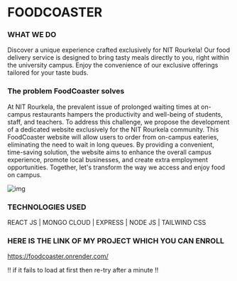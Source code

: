 # FOODCOASTER

### WHAT WE DO

Discover a unique experience crafted exclusively for NIT Rourkela! Our food delivery service is designed to bring tasty meals directly to you, right within the university campus. Enjoy the convenience of our exclusive offerings tailored for your taste buds.

### The problem FoodCoaster solves
At NIT Rourkela, the prevalent issue of prolonged waiting times at on-campus restaurants hampers the productivity and well-being of students, staff, and teachers. To address this challenge, we propose the development of a dedicated website exclusively for the NIT Rourkela community. This FoodCoaster website will allow users to order from on-campus eateries, eliminating the need to wait in long queues. By providing a convenient, time-saving solution, the website aims to enhance the overall campus experience, promote local businesses, and create extra employment opportunities. Together, let's transform the way we access and enjoy food on campus.

<img src="https://github.com/abdullahquantumx/FoodCoaster-2.O-/assets/137316478/2dd1cce3-038c-4a3e-af72-fece081d74a0" alt="img" >

### TECHNOLOGIES USED 
<p> REACT JS  |  MONGO CLOUD  |  EXPRESS  |  NODE JS  |  TAILWIND CSS</p>

### HERE IS THE LINK OF MY PROJECT WHICH YOU CAN ENROLL 
https://foodcoaster.onrender.com/
<p>!! if it fails to load at first then re-try after a minute !!</p>









